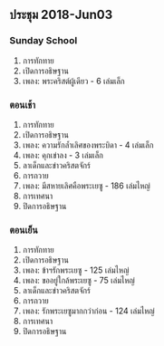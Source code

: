 
## ประชุม 2018-Jun03

### Sunday School

1. การทักทาย
2. เปิดการอธิษฐาน
3. เพลง:  พระคริสต์ผู้เดียว - 6 เล่มเล็ก

### ตอนเช้า

1. การทักทาย
2. เปิดการอธิษฐาน
3. เพลง:  ความรักล้ำเลิศของพระบิดา - 4 เล่มเล็ก
4. เพลง:  คุกเข่าลง - 3 เล่มเล็ก
5. ลาเด็กและข่าวคริสตจักร์
6. การถวาย
7. เพลง:  มีสหายเลิศคือพระเยซู - 186 เล่มไหญ่
8. การเทศนา
9. ปิดการอธิษฐาน

### ตอนเย็น

1. การทักทาย
2. เปิดการอธิษฐาน
3. เพลง:  ข้าฯรักพระเยซู - 125 เล่มไหญ่
4. เพลง:  ขออยู่ใกล้พระเยซู - 75 เล่มไหญ่
5. ลาเด็กและข่าวคริสตจักร์
6. การถวาย
7. เพลง:  รักพระเยซูมากกว่าก่อน - 124 เล่มไหญ่
8. การเทศนา
9. ปิดการอธิษฐาน